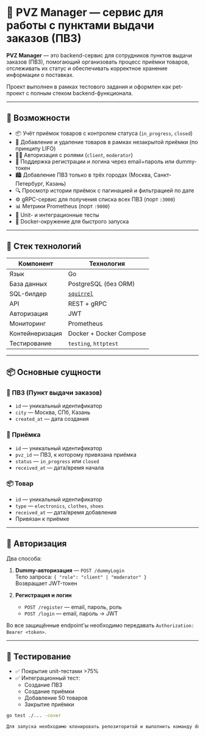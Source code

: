 # 🏬 PVZ Manager — сервис для работы с пунктами выдачи заказов (ПВЗ)

**PVZ Manager** — это backend-сервис для сотрудников пунктов выдачи заказов (ПВЗ), помогающий организовать процесс приёмки товаров, отслеживать их статус и обеспечивать корректное хранение информации о поставках.

Проект выполнен в рамках тестового задания и оформлен как pet-проект с полным стеком backend-функционала.

---

## 🚀 Возможности

- 📦 Учёт приёмок товаров с контролем статуса (`in_progress`, `closed`)
- 🧾 Добавление и удаление товаров в рамках незакрытой приёмки (по принципу LIFO)
- 🧑‍💼 Авторизация с ролями (`client`, `moderator`)
- 🛂 Поддержка регистрации и логина через email+пароль или dummy-токен
- 🏙️ Добавление ПВЗ только в трёх городах (Москва, Санкт-Петербург, Казань)
- 🔍 Просмотр истории приёмок с пагинацией и фильтрацией по дате
- ⚙️ gRPC-сервис для получения списка всех ПВЗ (порт `:3000`)
- 📊 Метрики Prometheus (порт `:9000`)
- 🧪 Unit- и интеграционные тесты
- 🐳 Docker-окружение для быстрого запуска

---

## 🧱 Стек технологий

| Компонент          | Технология            |
|--------------------|-----------------------|
| Язык               | Go                    |
| База данных        | PostgreSQL (без ORM)  |
| SQL-билдер         | [`squirrel`](https://github.com/Masterminds/squirrel) |
| API                | REST + gRPC           |
| Авторизация        | JWT                   |
| Мониторинг         | Prometheus            |
| Контейнеризация    | Docker + Docker Compose |
| Тестирование       | `testing`, `httptest` |

---

## 📦 Основные сущности

### 📍 ПВЗ (Пункт выдачи заказов)
- `id` — уникальный идентификатор
- `city` — Москва, СПб, Казань
- `created_at` — дата создания

### 📑 Приёмка
- `id` — уникальный идентификатор
- `pvz_id` — ПВЗ, к которому привязана приёмка
- `status` — `in_progress` или `closed`
- `received_at` — дата/время начала

### 📦 Товар
- `id` — уникальный идентификатор
- `type` — `electronics`, `clothes`, `shoes`
- `received_at` — дата/время добавления
- Привязан к приёмке

---

## 🔐 Авторизация

Два способа:

1. **Dummy-авторизация** — `POST /dummyLogin`  
   Тело запроса: `{ "role": "client" | "moderator" }`  
   Возвращает JWT-токен

2. **Регистрация и логин**
   - `POST /register` — email, пароль, роль
   - `POST /login` — email, пароль → JWT

Во все защищённые endpoint'ы необходимо передавать `Authorization: Bearer <token>`.

---

## 🧪 Тестирование

- ✅ Покрытие unit-тестами >75%
- ✅ Интеграционный тест:
  - Создание ПВЗ
  - Создание приёмки
  - Добавление 50 товаров
  - Закрытие приёмки

```bash
go test ./... -cover

Для запуска необходимо клонировать репозиторитой и выполнить команду docker-compose up --build
